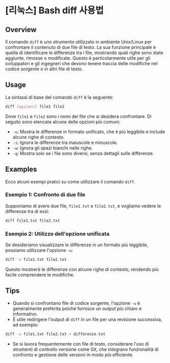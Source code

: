 # [리눅스] Bash diff 사용법

## Overview
Il comando `diff` è uno strumento utilizzato in ambiente Unix/Linux per confrontare il contenuto di due file di testo. La sua funzione principale è quella di identificare le differenze tra i file, mostrando quali righe sono state aggiunte, rimosse o modificate. Questo è particolarmente utile per gli sviluppatori e gli ingegneri che devono tenere traccia delle modifiche nel codice sorgente o in altri file di testo.

## Usage
La sintassi di base del comando `diff` è la seguente:

```bash
diff [opzioni] file1 file2
```

Dove `file1` e `file2` sono i nomi dei file che si desidera confrontare. Di seguito sono elencate alcune delle opzioni più comuni:

- `-u`: Mostra le differenze in formato unificato, che è più leggibile e include alcune righe di contesto.
- `-i`: Ignora le differenze tra maiuscole e minuscole.
- `-w`: Ignora gli spazi bianchi nelle righe.
- `-q`: Mostra solo se i file sono diversi, senza dettagli sulle differenze.

## Examples
Ecco alcuni esempi pratici su come utilizzare il comando `diff`.

### Esempio 1: Confronto di due file
Supponiamo di avere due file, `file1.txt` e `file2.txt`, e vogliamo vedere le differenze tra di essi:

```bash
diff file1.txt file2.txt
```

### Esempio 2: Utilizzo dell'opzione unificata
Se desideriamo visualizzare le differenze in un formato più leggibile, possiamo utilizzare l'opzione `-u`:

```bash
diff -u file1.txt file2.txt
```

Questo mostrerà le differenze con alcune righe di contesto, rendendo più facile comprendere le modifiche.

## Tips
- Quando si confrontano file di codice sorgente, l'opzione `-u` è generalmente preferita poiché fornisce un output più chiaro e informativo.
- È utile redirigere l'output di `diff` in un file per una revisione successiva, ad esempio:

```bash
diff -u file1.txt file2.txt > differenze.txt
```

- Se si lavora frequentemente con file di testo, considerare l'uso di strumenti di controllo versione come Git, che integrano funzionalità di confronto e gestione delle versioni in modo più efficiente.